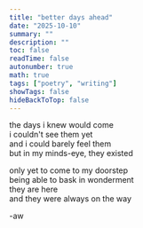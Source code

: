 ```yaml
---
title: "better days ahead"
date: "2025-10-10"
summary: ""
description: ""
toc: false
readTime: false
autonumber: true
math: true
tags: ["poetry", "writing"]
showTags: false
hideBackToTop: false
---
```


the days i knew would come  
i couldn't see them yet  
and i could barely feel them  
but in my minds-eye, they existed  
 
only yet to come to my doorstep  
being able to bask in wonderment  
they are here  
and they were always on the way  


-aw